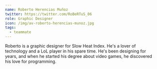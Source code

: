 ```yaml
---
name: Roberto Herencias Muñoz
twitter: https://twitter.com/RoBeRTuS_06
role: Graphic Designer
icon: /img/av-roberto-herencias-munoz.jpg
tags:
  - teammate
---
```


Roberto is a graphic designer for Slow Heat Index. He's a lover of technology and a LoL player in his spare time.
He's been designing for years, and when he started his degree about video games, he discovered his love for programming.